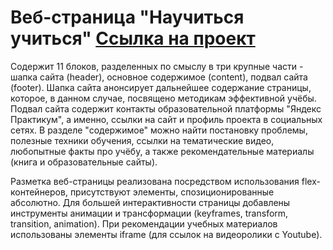 ﻿Веб-страница "Научиться учиться"
[Ссылка на проект](https://evgeniiazu8ova.github.io/how-to-learn/)
====================================================================================================================================================
Содержит 11 блоков, разделенных по смыслу в три крупные части - шапка сайта (header), основное содержимое (content), подвал сайта (footer). Шапка сайта анонсирует дальнейшее содержание страницы, которое, в данном случае, посвящено методикам эффективной учёбы. Подвал сайта содержит контакты образовательной платформы "Яндекс Практикум", а именно, ссылки на сайт и профиль проекта в социальных сетях. В разделе "содержимое" можно найти постановку проблемы, полезные техники обучения, ссылки на тематические видео, любопытные факты про учёбу, а также рекомендательные материалы (книга и образовательные сайты).

Разметка веб-страницы реализована посредством использования flex-контейнеров, присутствуют элементы, спозиционированные абсолютно. Для большей интерактивности страницы добавлены инструменты анимации и трансформации (keyframes, transform, transition, animation). При рекомендации учебных материалов использованы элементы iframe (для ссылок на видеоролики с Youtube). 
